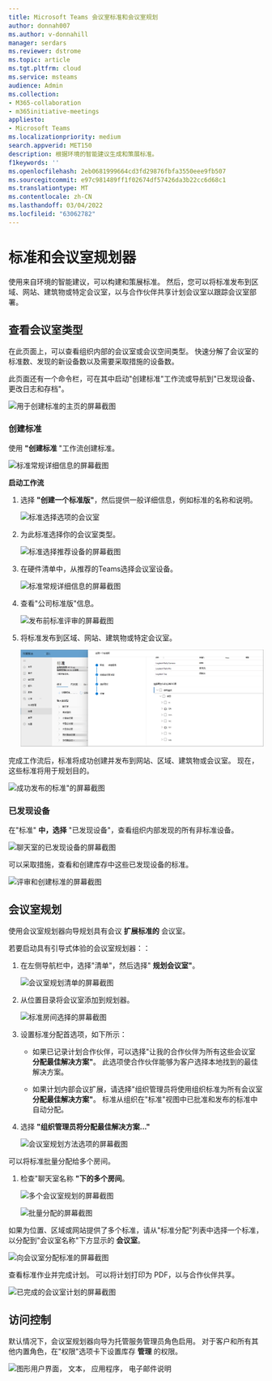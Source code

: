```yaml
---
title: Microsoft Teams 会议室标准和会议室规划
author: donnah007
ms.author: v-donnahill
manager: serdars
ms.reviewer: dstrome
ms.topic: article
ms.tgt.pltfrm: cloud
ms.service: msteams
audience: Admin
ms.collection:
- M365-collaboration
- m365initiative-meetings
appliesto:
- Microsoft Teams
ms.localizationpriority: medium
search.appverid: MET150
description: 根据环境的智能建议生成和策展标准。
f1keywords: ''
ms.openlocfilehash: 2eb0681999664cd3fd29876fbfa3550eee9fb507
ms.sourcegitcommit: e97c981489ff1f02674df57426da3b22cc6d68c1
ms.translationtype: MT
ms.contentlocale: zh-CN
ms.lasthandoff: 03/04/2022
ms.locfileid: "63062782"
---
```

# <a name="standards-and-room-planner"></a>标准和会议室规划器

使用来自环境的智能建议，可以构建和策展标准。 然后，您可以将标准发布到区域、网站、建筑物或特定会议室，以与合作伙伴共享计划会议室以跟踪会议室部署。

## <a name="view-meeting-room-types"></a>查看会议室类型

在此页面上，可以查看组织内部的会议室或会议空间类型。 快速分解了会议室的标准数、发现的新设备数以及需要采取措施的设备数。

此页面还有一个命令栏，可在其中启动"创建标准"工作流或导航到"已发现设备、更改日志和存档"。

![用于创建标准的主页的屏幕截图](../media/standards-and-room-planner-001.png)
### <a name="create-standards"></a>创建标准

使用 **"创建标准** "工作流创建标准。

![标准常规详细信息的屏幕截图](../media/standards-and-room-planner-001.png)

**启动工作流**

1. 选择 **"创建一个标准版"**，然后提供一般详细信息，例如标准的名称和说明。

   ![标准选择选项的会议室](../media/standards-and-room-planner-002.png)

1. 为此标准选择你的会议室类型。

   ![标准选择推荐设备的屏幕截图](../media/standards-and-room-planner-003.png)

1. 在硬件清单中，从推荐的Teams选择会议室设备。

   ![标准常规详细信息的屏幕截图](../media/standards-and-room-planner-004.png)


1. 查看"公司标准版"信息。

   ![发布前标准评审的屏幕截图](../media/standards-and-room-planner-005.png)

1. 将标准发布到区域、网站、建筑物或特定会议室。

   ![发布标准的位置的屏幕截图。](../media/standards-and-room-planner-006.png)

完成工作流后，标准将成功创建并发布到网站、区域、建筑物或会议室。 现在，这些标准将用于规划目的。

![成功发布的标准"的屏幕截图](../media/standards-and-room-planner-008.png)
### <a name="discovered-devices"></a>已发现设备

在"标准" **中，选择** "已发现设备"，查看组织内部发现的所有非标准设备。

![聊天室的已发现设备的屏幕截图](../media/standards-and-room-planner-008.png)

可以采取措施，查看和创建库存中这些已发现设备的标准。

![评审和创建标准的屏幕截图](../media/standards-and-room-planner-009.png)

## <a name="room-planning"></a>会议室规划

使用会议室规划器向导规划具有会议 **扩展标准的** 会议室。

若要启动具有引导式体验的会议室规划器：：

1. 在左侧导航栏中，选择"清单"，然后选择" **规划会议室"**。

   ![会议室规划清单的屏幕截图](../media/standards-and-room-planner-010.png)

1. 从位置目录将会议室添加到规划器。

   ![标准房间选择的屏幕截图](../media/standards-and-room-planner-011.png)

1. 设置标准分配首选项，如下所示：

   - 如果已记录计划合作伙伴，可以选择"让我的合作伙伴为所有这些会议室 **分配最佳解决方案"**。 此选项使合作伙伴能够为客户选择本地找到的最佳解决方案。

   - 如果计划内部会议扩展，请选择"组织管理员将使用组织标准为所有会议室 **分配最佳解决方案"**。 标准从组织在"标准"视图中已批准和发布的标准中自动分配。

1. 选择 **"组织管理员将分配最佳解决方案..."**

   ![会议室规划方法选项的屏幕截图](../media/standards-and-room-planner-012.png)

可以将标准批量分配给多个房间。

1. 检查"聊天室名称 **"下的多个房间**。

   ![多个会议室规划的屏幕截图](../media/standards-and-room-planner-013.png)

   ![批量分配的屏幕截图](../media/standards-and-room-planner-014.png)

如果为位置、区域或网站提供了多个标准，请从"标准分配"列表中选择一个标准，以分配到"会议室名称"下方显示的 **会议室**。

![向会议室分配标准的屏幕截图](../media/standards-and-room-planner-015.png)

查看标准作业并完成计划。 可以将计划打印为 PDF，以与合作伙伴共享。

![已完成的会议室计划的屏幕截图](../media/standards-and-room-planner-016.png)

## <a name="access-control"></a>访问控制

默认情况下，会议室规划器向导为托管服务管理员角色启用。 对于客户和所有其他内置角色，在"权限"选项卡下设置库存 **管理** 的权限。

![图形用户界面， 文本， 应用程序， 电子邮件说明](../media/standards-and-room-planner-017.png)
